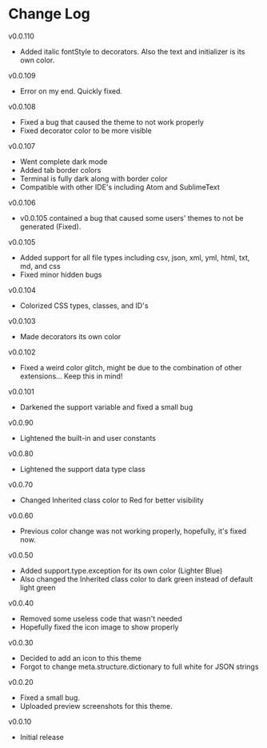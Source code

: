 # Change Log

v0.0.110
- Added italic fontStyle to decorators. Also the text and initializer is its own color.

v0.0.109
- Error on my end. Quickly fixed.

v0.0.108
- Fixed a bug that caused the theme to not work properly
- Fixed decorator color to be more visible

v0.0.107
- Went complete dark mode
- Added tab border colors
- Terminal is fully dark along with border color
- Compatible with other IDE's including Atom and SublimeText

v0.0.106
- v0.0.105 contained a bug that caused some users' themes to not be generated (Fixed).

v0.0.105
- Added support for all file types including csv, json, xml, yml, html, txt, md, and css
- Fixed minor hidden bugs

v0.0.104
- Colorized CSS types, classes, and ID's

v0.0.103
- Made decorators its own color

v0.0.102
- Fixed a weird color glitch, might be due to the combination of other extensions... Keep this in mind!

v0.0.101
- Darkened the support variable and fixed a small bug

v0.0.90
- Lightened the built-in and user constants

v0.0.80
- Lightened the support data type class

v0.0.70
- Changed Inherited class color to Red for better visibility

v0.0.60
- Previous color change was not working properly, hopefully, it's fixed now.

v0.0.50
- Added support.type.exception for its own color (Lighter Blue)
- Also changed the Inherited class color to dark green instead of default light green

v0.0.40
- Removed some useless code that wasn't needed
- Hopefully fixed the icon image to show properly

v0.0.30
- Decided to add an icon to this theme
- Forgot to change meta.structure.dictionary to full white for JSON strings

v0.0.20
- Fixed a small bug.
- Uploaded preview screenshots for this theme.

v0.0.10
- Initial release